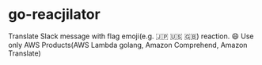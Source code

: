 # go-reacjilator
Translate Slack message with flag emoji(e.g. :jp: :us: :uk:) reaction. :smile: Use only AWS Products(AWS Lambda golang, Amazon Comprehend, Amazon Translate)
